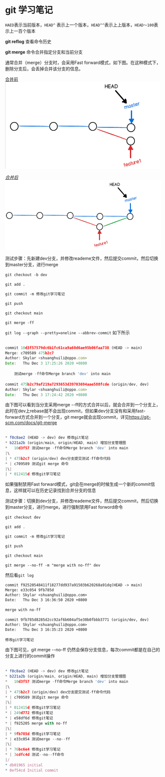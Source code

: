 # git 学习笔记

`HAED`表示当前版本，`HEAD^` 表示上一个版本，`HEAD^^`表示上上版本，`HEAD～100`表示上一百个版本

**git reflog**  查看命令历史

**git merge** 命令合并指定分支和当前分支

通常合并（merge）分支时，会采用Fast forward模式，如下图。在这种模式下，删除分支后，会丢掉合并该分支的信息。


<u>合并前</u>
![1](assets/1.png)

<u>*合并后*</u>
![](assets/2.png)


测试步骤：先新建dev分支，并修改reademe文件，然后提交commit，然后切换到master分支，进行merge

`git checkout -b dev` 

`git add .`

`git commit -m 修改git学习笔记`

`git push` 

`git checkout main` 

`git merge -ff`

`git log --graph --pretty=oneline --abbrev-commit` 如下所示

```js

commit 10d3f57579dc6b1fc61ca9a68d6ae95b06faa738 (HEAD -> main)
Merge: c709589 475b2c7
Author: Skylar <shuanghuili@oppo.com>
Date:   Thu Dec 3 17:25:26 2020 +0800

    测试merge -ff命令Merge branch 'dev' into main

commit 475b2c79af219a7293653d39703694aae588fcde (origin/dev, dev)
Author: Skylar <shuanghuili@oppo.com>
Date:   Thu Dec 3 17:24:42 2020 +0800


```

由下图可以看到当分支采用merge --ff的方式合并以后，就会合并到一个分支上，此时在dev上rebase就不会出现commit，但如果dev分支没有和采用fast-forward方式合并到一个分支，git merge就会出现commit，详见<https://git-scm.com/docs/git-merge>

```js

* f0c8ae2 (HEAD -> dev) dev 修改git笔记
* b221a2b (origin/main, origin/HEAD, main) 增加分支管理图
*   10d3f57 测试merge -ff命令Merge branch 'dev' into main
|\  
| * 475b2c7 (origin/dev) dev分支提交测试-ff命令代码
* | c709589 测试git merge 命令
|\| 
| * 012415d 修改git学习笔记

```


如果强制禁用Fast forward模式，git会在merge的时候生成一个新的commit信息，这样就可以在历史记录找到合并分支的信息

测试步骤：切换到dev分支，并修改reademe文件，然后提交commit，然后切换到master分支，进行merge，进行强制禁用Fast forword命令

`git checkout dev` 

`git add .`

`git commit -m 修改git学习笔记`

`git push` 

`git checkout main` 

`git merge --no-ff -m "merge with no-ff" dev`

然后看`git log`


    commit f92520548411f18277dd937a91503b620268a91dq(HEAD -> main)
    Merge: e33c054 9fb785d
    Author: Skylar <shuanghuili@oppo.com>
    Date:   Thu Dec 3 16:36:50 2020 +0800
    
    merge with no-ff
    
    commit 9fb785d8285d2cc92af6b604af5e30b0fbbb3771 (origin/dev, dev)
    Author: Skylar <shuanghuili@oppo.com>
    Date:   Thu Dec 3 16:35:23 2020 +0800
    
    修改git学习笔记

由下图可见，git merge --no-ff 仍然会保存分支信息，每次commit都是在自己的分支上进行的commit操作

```js

* f0c8ae2 (HEAD -> dev) dev 修改git笔记
* b221a2b (origin/main, origin/HEAD, main) 增加分支管理图
*   10d3f57 测试merge -ff命令Merge branch 'dev' into main
|\  
| * 475b2c7 (origin/dev) dev分支提交测试-ff命令代码
* | c709589 测试git merge 命令
|\| 
| * 012415d 修改git学习笔记
* | 249d772 修改git笔记
* | e58df6d 修改git笔记
* | f925205 merge with no-ff
|\| 
| * 9fb785d 修改git学习笔记
* | e33c054 测试merge --no--ff
|\| 
| * 76bc6e4 修改git学习笔记
* | 3cdfc4d 测试--no--ff命令
|/  
* db01965 initial
* 0ef54cd Initial commit

```


